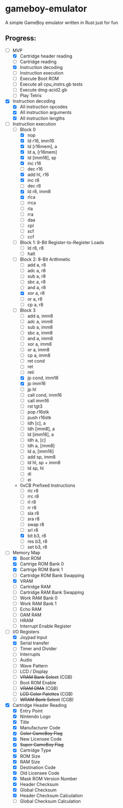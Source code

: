 # gameboy-emulator
A simple GameBoy emulator written in Rust just for fun

## Progress:

- [ ] MVP
    - [x] Cartridge header reading
    - [ ] Cartridge reading
    - [x] Instruction decoding
    - [ ] Instruction execution
    - [ ] Execute Boot ROM
    - [ ] Execute all cpu_instrs.gb tests
    - [ ] Execute dmg-acid2.gb
    - [ ] Play Tetris

- [x] Instruction decoding
    - [x] All instruction opcodes
    - [x] All instruction arguments
    - [x] All instruction lengths
- [ ] Instruction execution
    - [ ] Block 0
        - [x] nop
        - [x] ld r16, imm16
        - [x] ld \[r16mem\], a
        - [x] ld a, \[r16mem\]
        - [x] ld \[imm16\], sp
        - [x] inc r16
        - [ ] dec r16
        - [x] add hl, r16
        - [x] inc r8
        - [ ] dec r8
        - [x] ld r8, imm8
        - [x] rlca
        - [ ] rrca
        - [ ] rla
        - [ ] rra
        - [ ] daa
        - [ ] cpl
        - [ ] scf
        - [ ] ccf
    - [ ] Block 1: 8-Bit Register-to-Register Loads
        - [ ] ld r8, r8
        - [ ] halt
    - [ ] Block 2: 8-Bit Arithmetic
        - [ ] add a, r8
        - [ ] adc a, r8
        - [ ] sub a, r8
        - [ ] sbc a, r8
        - [ ] and a, r8
        - [x] xor a, r8
        - [ ] or a, r8
        - [ ] cp a, r8
    - [ ] Block 3
        - [ ] add a, imm8
        - [ ] adc a, imm8
        - [ ] sub a, imm8
        - [ ] sbc a, imm8
        - [ ] and a, imm8
        - [ ] xor a, imm8
        - [ ] or a, imm8
        - [ ] cp a, imm8
        - [ ] ret cond
        - [ ] ret
        - [ ] reti
        - [x] jp cond, imm16
        - [x] jp imm16
        - [ ] jp hl
        - [ ] call cond, imm16
        - [ ] call imm16
        - [ ] rst tgt3
        - [ ] pop r16stk
        - [ ] push r16stk
        - [ ] ldh \[c\], a
        - [ ] ldh \[imm8\], a
        - [ ] ld \[imm16\], a
        - [ ] ldh a, \[c\]
        - [ ] ldh a, \[imm8\]
        - [ ] ld a, \[imm16\]
        - [ ] add sp, imm8
        - [ ] ld hl, sp + imm8
        - [ ] ld sp, hl
        - [ ] di
        - [ ] ei
    - 0xCB Prefixed Instructions
        - [ ] rlc r8
        - [ ] rrc r8
        - [ ] rl r8
        - [ ] rr r8
        - [ ] sla r8
        - [ ] sra r8
        - [ ] swap r8
        - [ ] srl r8
        - [x] bit b3, r8
        - [ ] res b3, r8
        - [ ] set b3, r8
- [ ] Memory Map
    - [x] Boot ROM
    - [x] Cartrige ROM Bank 0
    - [x] Cartrige ROM Bank 1
    - [ ] Cartridge ROM Bank Swapping
    - [x] VRAM
    - [ ] Cartridge RAM
    - [ ] Cartridge RAM Bank Swapping
    - [ ] Work RAM Bank 0
    - [ ] Work RAM Bank 1
    - [ ] Echo RAM
    - [ ] OAM RAM
    - [ ] HRAM
    - [ ] Interrupt Enable Register
- [ ] I/O Registers
    - [x]  Joypad Input
    - [x]  Serial transfer
    - [ ]  Timer and Divider
    - [ ]  Interrupts
    - [ ]  Audio
    - [ ]  Wave Pattern
    - [ ]  LCD / Display
    - [ ]  ~~VRAM Bank Select~~ (CGB)
    - [ ]  Boot ROM Enable
    - [ ]  ~~VRAM DMA~~ (CGB)
    - [ ]  ~~LCD Color Palettes~~ (CGB)
    - [ ]  ~~WRAM Bank Select~~ (CGB)
- [x] Cartridge Header Reading
    - [x] Entry Point
    - [x] Nintendo Logo
    - [x] Title
    - [x] Manufacturer Code
    - [x] ~~Color GameBoy Flag~~
    - [x] New Licensee Code
    - [x] ~~Super GameBoy Flag~~
    - [x] Cartridge Type
    - [x] ROM Size
    - [x] RAM Size
    - [x] Destination Code
    - [x] Old Licensee Code
    - [x] Mask ROM Version Number
    - [x] Header Checksum
    - [x] Global Checksum
    - [x] Header Checksum Calculation
    - [ ] Global Checksum Calculation